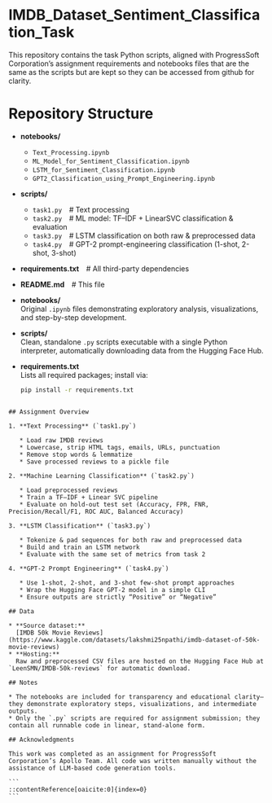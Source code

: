 # IMDB_Dataset_Sentiment_Classification_Task
This repository contains the task Python scripts, aligned with ProgressSoft Corporation’s assignment requirements and notebooks files that are the same as the scripts but are kept so they can be accessed from github for clarity.

# Repository Structure

- **notebooks/**
  - `Text_Processing.ipynb`
  - `ML_Model_for_Sentiment_Classification.ipynb`
  - `LSTM_for_Sentiment_Classification.ipynb`
  - `GPT2_Classification_using_Prompt_Engineering.ipynb`

- **scripts/**
  - `task1.py`  # Text processing  
  - `task2.py`  # ML model: TF–IDF + LinearSVC classification & evaluation  
  - `task3.py`  # LSTM classification on both raw & preprocessed data  
  - `task4.py`  # GPT-2 prompt-engineering classification (1-shot, 2-shot, 3-shot)

- **requirements.txt**  # All third-party dependencies

- **README.md**  # This file  


- **notebooks/**  
  Original `.ipynb` files demonstrating exploratory analysis, visualizations, and step-by-step development.

- **scripts/**  
  Clean, standalone `.py` scripts executable with a single Python interpreter, automatically downloading data from the Hugging Face Hub.

- **requirements.txt**  
  Lists all required packages; install via:
  ```bash
  pip install -r requirements.txt
````

## Assignment Overview

1. **Text Processing** (`task1.py`)

   * Load raw IMDB reviews
   * Lowercase, strip HTML tags, emails, URLs, punctuation
   * Remove stop words & lemmatize
   * Save processed reviews to a pickle file

2. **Machine Learning Classification** (`task2.py`)

   * Load preprocessed reviews
   * Train a TF–IDF + Linear SVC pipeline
   * Evaluate on hold-out test set (Accuracy, FPR, FNR, Precision/Recall/F1, ROC AUC, Balanced Accuracy)

3. **LSTM Classification** (`task3.py`)

   * Tokenize & pad sequences for both raw and preprocessed data
   * Build and train an LSTM network
   * Evaluate with the same set of metrics from task 2

4. **GPT-2 Prompt Engineering** (`task4.py`)

   * Use 1-shot, 2-shot, and 3-shot few-shot prompt approaches
   * Wrap the Hugging Face GPT-2 model in a simple CLI
   * Ensure outputs are strictly “Positive” or “Negative”

## Data

* **Source dataset:**
  [IMDB 50k Movie Reviews](https://www.kaggle.com/datasets/lakshmi25npathi/imdb-dataset-of-50k-movie-reviews)
* **Hosting:**
  Raw and preprocessed CSV files are hosted on the Hugging Face Hub at `LeenSMN/IMDB-50k-reviews` for automatic download.

## Notes

* The notebooks are included for transparency and educational clarity—they demonstrate exploratory steps, visualizations, and intermediate outputs.
* Only the `.py` scripts are required for assignment submission; they contain all runnable code in linear, stand-alone form.

## Acknowledgments

This work was completed as an assignment for ProgressSoft Corporation’s Apollo Team. All code was written manually without the assistance of LLM-based code generation tools.

```
::contentReference[oaicite:0]{index=0}
```
